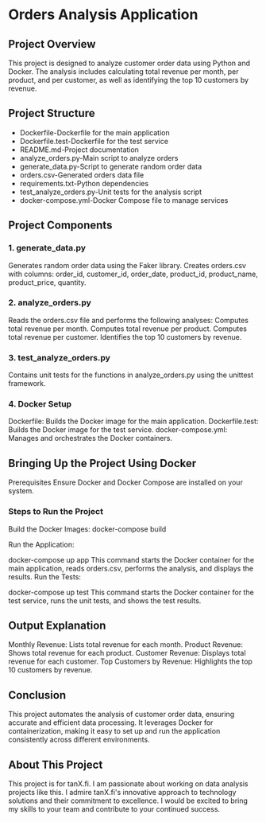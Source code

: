 # Orders Analysis Application


## Project Overview
This project is designed to analyze customer order data using Python and Docker. 
The analysis includes calculating total revenue per month, per product, and per customer,
as well as identifying the top 10 customers by revenue.

## Project Structure
- Dockerfile-Dockerfile for the main application
- Dockerfile.test-Dockerfile for the test service
- README.md-Project documentation
- analyze_orders.py-Main script to analyze orders
- generate_data.py-Script to generate random order data
- orders.csv-Generated orders data file
- requirements.txt-Python dependencies
- test_analyze_orders.py-Unit tests for the analysis script
- docker-compose.yml-Docker Compose file to manage services


## Project Components
### 1. generate_data.py
Generates random order data using the Faker library.
Creates orders.csv with columns: order_id, customer_id, order_date, product_id, product_name, product_price, quantity.
### 2. analyze_orders.py
Reads the orders.csv file and performs the following analyses:
Computes total revenue per month.
Computes total revenue per product.
Computes total revenue per customer.
Identifies the top 10 customers by revenue.
### 3. test_analyze_orders.py
Contains unit tests for the functions in analyze_orders.py using the unittest framework.
### 4. Docker Setup
Dockerfile: Builds the Docker image for the main application.
Dockerfile.test: Builds the Docker image for the test service.
docker-compose.yml: Manages and orchestrates the Docker containers.


## Bringing Up the Project Using Docker
Prerequisites
Ensure Docker and Docker Compose are installed on your system.

### Steps to Run the Project

Build the Docker Images:
docker-compose build

Run the Application:

docker-compose up app
This command starts the Docker container for the main application, reads orders.csv, performs the analysis, and displays the results.
Run the Tests:

docker-compose up test
This command starts the Docker container for the test service, runs the unit tests, and shows the test results.

## Output Explanation
Monthly Revenue: Lists total revenue for each month.
Product Revenue: Shows total revenue for each product.
Customer Revenue: Displays total revenue for each customer.
Top Customers by Revenue: Highlights the top 10 customers by revenue.

## Conclusion
This project automates the analysis of customer order data, ensuring accurate and efficient data processing. It leverages Docker for containerization, making it easy to set up and run the application consistently across different environments.

## About This Project
This project is for tanX.fi. I am passionate about working on data analysis projects like this. I admire tanX.fi's innovative approach to technology solutions and their commitment to excellence. I would be excited to bring my skills to your team and contribute to your continued success.
